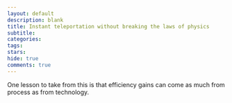 ```yaml
---
layout: default
description: blank
title: Instant teleportation without breaking the laws of physics
subtitle:
categories:
tags:
stars:
hide: true
comments: true
---
```
















One lesson to take from this is that efficiency gains can come as much from process as from technology.